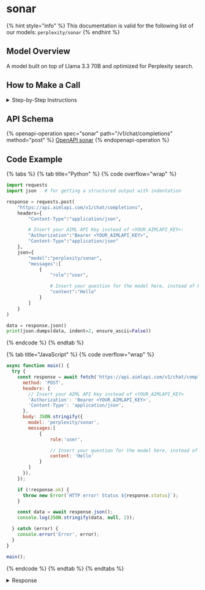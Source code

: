 # sonar

{% hint style="info" %}
This documentation is valid for the following list of our models:   `perplexity/sonar`
{% endhint %}

## Model Overview

A model built on top of Llama 3.3 70B and optimized for Perplexity search.

## How to Make a Call

<details>

<summary>Step-by-Step Instructions</summary>

### :digit\_one:  Setup You Can’t Skip

:black\_small\_square:  [**Create an Account**](https://aimlapi.com/app/sign-up): Visit the AI/ML API website and create an account (if you don’t have one yet).\
:black\_small\_square:  [**Generate an API Key**](https://aimlapi.com/app/keys): After logging in, navigate to your account dashboard and generate your API key. Ensure that key is enabled on UI.

### &#x20;:digit\_two:  Copy the code example

At the bottom of this page, you'll find [a code example](sonar.md#code-example) that shows how to structure the request. Choose the code snippet in your preferred programming language and copy it into your development environment.

### :digit\_three:  Modify the code example

:black\_small\_square:  Replace `<YOUR_AIMLAPI_KEY>` with your actual AI/ML API key from your account.\
:black\_small\_square:  Insert your question or request into the `content` field—this is what the model will respond to.

### :digit\_four:  <sup><sub><mark style="background-color:yellow;">(Optional)<mark style="background-color:yellow;"><sub></sup> Adjust other optional parameters if needed

Only `model` and `messages` are required parameters for this model (and we’ve already filled them in for you in the example), but you can include optional parameters if needed to adjust the model’s behavior. Below, you can find the corresponding [API schema](sonar.md#api-schema), which lists all available parameters along with notes on how to use them.

### :digit\_five:  Run your modified code

Run your modified code in your development environment. Response time depends on various factors, but for simple prompts it rarely exceeds a few seconds.

{% hint style="success" %}
If you need a more detailed walkthrough for setting up your development environment and making a request step by step — feel free to use our [Quickstart guide](../../../quickstart/setting-up.md).
{% endhint %}

</details>

## API Schema

{% openapi-operation spec="sonar" path="/v1/chat/completions" method="post" %}
[OpenAPI sonar](https://raw.githubusercontent.com/aimlapi/api-docs/refs/heads/main/docs/api-references/text-models-llm/Perplexity/sonar.json)
{% endopenapi-operation %}

## Code Example

{% tabs %}
{% tab title="Python" %}
{% code overflow="wrap" %}
```python
import requests
import json   # for getting a structured output with indentation

response = requests.post(
    "https://api.aimlapi.com/v1/chat/completions",
    headers={
        "Content-Type":"application/json", 

        # Insert your AIML API Key instead of <YOUR_AIMLAPI_KEY>:
        "Authorization":"Bearer <YOUR_AIMLAPI_KEY>",
        "Content-Type":"application/json"
    },
    json={
        "model":"perplexity/sonar",
        "messages":[
            {
                "role":"user",

                # Insert your question for the model here, instead of Hello:
                "content":"Hello"
            }
        ]
    }
)

data = response.json()
print(json.dumps(data, indent=2, ensure_ascii=False))
```
{% endcode %}
{% endtab %}

{% tab title="JavaScript" %}
{% code overflow="wrap" %}
```javascript
async function main() {
  try {
    const response = await fetch('https://api.aimlapi.com/v1/chat/completions', {
      method: 'POST',
      headers: {
        // Insert your AIML API Key instead of <YOUR_AIMLAPI_KEY>
        'Authorization': 'Bearer <YOUR_AIMLAPI_KEY>',
        'Content-Type': 'application/json',
      },
      body: JSON.stringify({
        model: 'perplexity/sonar',
        messages:[
            {
                role:'user',

                // Insert your question for the model here, instead of Hello:
                content: 'Hello'
            }
        ]
      }),
    });

    if (!response.ok) {
      throw new Error(`HTTP error! Status ${response.status}`);
    }

    const data = await response.json();
    console.log(JSON.stringify(data, null, 2));

  } catch (error) {
    console.error('Error', error);
  }
}

main();
```
{% endcode %}
{% endtab %}
{% endtabs %}

<details>

<summary>Response</summary>

{% code overflow="wrap" %}
```json5
{
  "id": "541db1f4-d5ef-4e65-9474-a10843fa92ab",
  "object": "chat.completion",
  "choices": [
    {
      "index": 0,
      "finish_reason": "stop",
      "message": {
        "role": "assistant",
        "content": "Hello is a common English salutation or greeting, first recorded in writing in 1826 in the United States. It has since become widely used in spoken and written communication as a way to say \"hi\" or initiate conversation[1]. \n\nAdditionally, \"Hello\" is the title of well-known songs, such as Adele's 2015 hit and Lionel Richie's classic, both of which have contributed to the cultural popularity of the word[2][3]. \n\nIn other contexts, \"Hello\" is a brand name used by companies such as a vegan-friendly personal care products line and the meal kit service HelloFresh, showing its versatile use beyond just a greeting[4][5]."
      },
      "delta": {
        "role": "assistant",
        "content": ""
      }
    }
  ],
  "created": 1753461943,
  "model": "sonar",
  "usage": {
    "prompt_tokens": 10502,
    "completion_tokens": 292,
    "total_tokens": 10794,
    "search_context_size": "low"
  },
  "citations": [
    "https://en.wikipedia.org/wiki/Hello",
    "https://en.wikipedia.org/wiki/Hello_(Adele_song)",
    "https://www.youtube.com/watch?v=mHONNcZbwDY",
    "https://www.hello-products.com",
    "https://www.hellofresh.com"
  ],
  "search_results": [
    {
      "title": "Hello - Wikipedia",
      "url": "https://en.wikipedia.org/wiki/Hello",
      "date": "2002-06-09",
      "last_updated": "2025-07-23"
    },
    {
      "title": "Hello (Adele song) - Wikipedia",
      "url": "https://en.wikipedia.org/wiki/Hello_(Adele_song)",
      "date": "2015-10-22",
      "last_updated": "2025-06-13"
    },
    {
      "title": "Lionel Richie - Hello (Official Music Video) - YouTube",
      "url": "https://www.youtube.com/watch?v=mHONNcZbwDY",
      "date": "2020-11-20",
      "last_updated": "2025-07-07"
    },
    {
      "title": "Hello Products",
      "url": "https://www.hello-products.com",
      "date": "2025-06-04",
      "last_updated": "2025-06-16"
    },
    {
      "title": "HelloFresh® Meal Kits | Get 10 Free Meals + Free Breakfast For Life",
      "url": "https://www.hellofresh.com",
      "date": "2024-09-19",
      "last_updated": "2025-05-13"
    }
  ]
}
```
{% endcode %}

</details>
